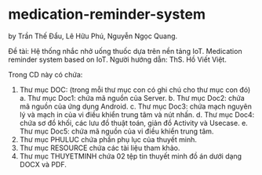 # medication-reminder-system
by Trần Thế Đẩu, Lê Hữu Phú, Nguyễn Ngọc Quang.

Đề tài: Hệ thống nhắc nhở uống thuốc dựa trên nền tảng IoT.
		Medication reminder system based on IoT.
Người hướng dẫn: ThS. Hồ Viết Việt.

Trong CD này có chứa:
1.	Thư mục DOC: (trong mỗi thư mục con có ghi chú cho thư mục con đó)
	a.	Thư mục Doc1: chứa mã nguồn của Server.
	b.	Thư mục Doc2: chứa mã nguồn của ứng dụng Android.
	c.	Thư mục Doc3: chứa mạch nguyên lý và mạch in của vi điều khiển trung tâm và nút nhấn.
	d.	Thư mục Doc4: chứa sơ đồ khối, các lưu đồ thuật toán, giản đồ Activity và Usecase.
	e.	Thư mục Doc5: chứa mã nguồn của vi điều khiển trung tâm.
2.	Thư mục PHULUC chứa phần phụ lục của thuyết minh.
3.	Thư mục RESOURCE chứa các tài liệu tham khảo.
4.	Thư mục THUYETMINH chứa 02 tệp tin thuyết minh đồ án dưới dạng DOCX và PDF.
